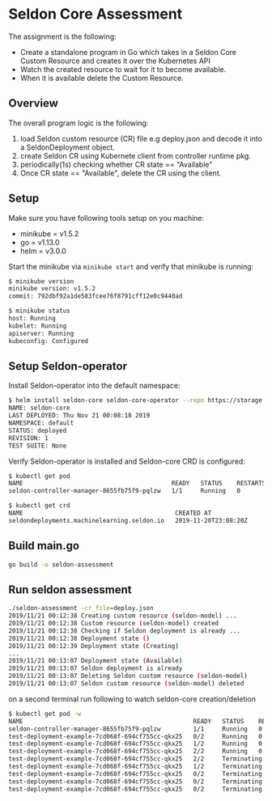 # Seldon Core Assessment

The assignment is the following:

 * Create a standalone program in Go which takes in a Seldon Core Custom Resource and creates it over the Kubernetes API 
 * Watch the created resource to wait for it to become available. 
 * When it is available delete the Custom Resource. 

## Overview

The overall program logic is the following:

1) load Seldon custom resource (CR) file e.g deploy.json and decode it into a SeldonDeployment object.
2) create Seldon CR using Kubernete client from controller runtime pkg.
3) periodically(1s) checking whether CR state == "Available"
4) Once CR state == "Available", delete the CR using the client.

## Setup

Make sure you have following tools setup on you machine:

* minikube = v1.5.2
* go = v1.13.0
* helm = v3.0.0

Start the minikube via `minikube start` and verify that minikube is running:

```sh
$ minikube version
minikube version: v1.5.2
commit: 792dbf92a1de583fcee76f8791cff12e0c9440ad

$ minikube status
host: Running
kubelet: Running
apiserver: Running
kubeconfig: Configured
```

## Setup Seldon-operator

Install Seldon-operator into the default namespace:

```sh
$ helm install seldon-core seldon-core-operator --repo https://storage.googleapis.com/seldon-charts --set usageMetrics.enabled=true
NAME: seldon-core
LAST DEPLOYED: Thu Nov 21 00:08:18 2019
NAMESPACE: default
STATUS: deployed
REVISION: 1
TEST SUITE: None
```

Verify Seldon-operator is installed and Seldon-core CRD is configured:

```sh
$ kubectl get pod
NAME                                         READY   STATUS    RESTARTS   AGE
seldon-controller-manager-8655fb75f9-pqlzw   1/1     Running   0          15s

$ kubectl get crd
NAME                                          CREATED AT
seldondeployments.machinelearning.seldon.io   2019-11-20T23:08:20Z
```

## Build main.go

```sh
go build -o seldon-assessment
```

## Run seldon assessment

```sh
./seldon-assessment -cr_file=deploy.json
2019/11/21 00:12:38 Creating custom resource (seldon-model) ...
2019/11/21 00:12:38 Custom resource (seldon-model) created
2019/11/21 00:12:38 Checking if Seldon deployment is already ...
2019/11/21 00:12:38 Deployment state ()
2019/11/21 00:12:39 Deployment state (Creating)
...
2019/11/21 00:13:07 Deployment state (Available)
2019/11/21 00:13:07 Seldon deployment is already
2019/11/21 00:13:07 Deleting Seldon custom resource (seldon-model)
2019/11/21 00:13:07 Seldon custom resource (seldon-model) deleted

```

on a second terminal run following to watch seldon-core creation/deletion
```sh
$ kubectl get pod -w
NAME                                               READY   STATUS    RESTARTS   AGE
seldon-controller-manager-8655fb75f9-pqlzw         1/1     Running   0          4m30s
test-deployment-example-7cd068f-694cf755cc-qkx25   0/2     Running   0          12s
test-deployment-example-7cd068f-694cf755cc-qkx25   1/2     Running   0          27s
test-deployment-example-7cd068f-694cf755cc-qkx25   2/2     Running   0          28s
test-deployment-example-7cd068f-694cf755cc-qkx25   2/2     Terminating   0          30s
test-deployment-example-7cd068f-694cf755cc-qkx25   1/2     Terminating   0          43s
test-deployment-example-7cd068f-694cf755cc-qkx25   0/2     Terminating   0          52s
test-deployment-example-7cd068f-694cf755cc-qkx25   0/2     Terminating   0          53s
test-deployment-example-7cd068f-694cf755cc-qkx25   0/2     Terminating   0          53s
```